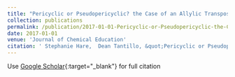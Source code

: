 ```yaml
---
title: "Pericyclic or Pseudopericyclic? the Case of an Allylic Transposition in the Synthesis of a Saccharin Derivative"
collection: publications
permalink: /publication/2017-01-01-Pericyclic-or-Pseudopericyclic-the-Case-of-an-Allylic-Transposition-in-the-Synthesis-of-a-Saccharin-Derivative
date: 2017-01-01
venue: 'Journal of Chemical Education'
citation: ' Stephanie Hare,  Dean Tantillo, &quot;Pericyclic or Pseudopericyclic? the Case of an Allylic Transposition in the Synthesis of a Saccharin Derivative.&quot; Journal of Chemical Education, 2017.'
---
```

Use [Google Scholar](https://scholar.google.com/scholar?q=Pericyclic+or+Pseudopericyclic?+the+Case+of+an+Allylic+Transposition+in+the+Synthesis+of+a+Saccharin+Derivative){:target="_blank"} for full citation